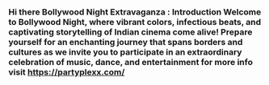 ### Hi there Bollywood Night Extravaganza : Introduction Welcome to Bollywood Night, where vibrant colors, infectious beats, and captivating storytelling of Indian cinema come alive! Prepare yourself for an enchanting journey that spans borders and cultures as we invite you to participate in an extraordinary celebration of music, dance, and entertainment for more info visit https://partyplexx.com/

<!--
**PartyPlexx/PartyPlexx** is a ✨ _special_ ✨ repository because its `README.md` (this file) appears on your GitHub profile.

Here are some ideas to get you started:

- 🔭 I’m currently working on ...
- 🌱 I’m currently learning ...
- 👯 I’m looking to collaborate on ...
- 🤔 I’m looking for help with ...
- 💬 Ask me about ...
- 📫 How to reach me: ...
- 😄 Pronouns: ...
- ⚡ Fun fact: ...
-->
